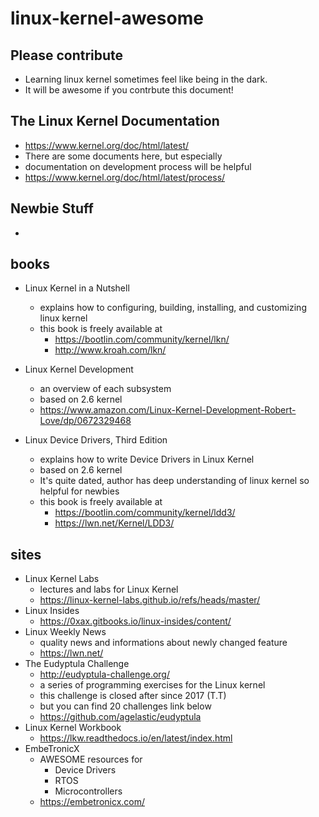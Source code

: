 # linux-kernel-awesome

## Please contribute
- Learning linux kernel sometimes feel like being in the dark.
- It will be awesome if you contrbute this document!

## The Linux Kernel Documentation
- https://www.kernel.org/doc/html/latest/
- There are some documents here, but especially
- documentation on development process will be helpful
- https://www.kernel.org/doc/html/latest/process/

## Newbie Stuff
- 

## books
- Linux Kernel in a Nutshell
  - explains how to configuring, building, installing, and customizing linux kernel
  - this book is freely available at
    - https://bootlin.com/community/kernel/lkn/
    - http://www.kroah.com/lkn/

- Linux Kernel Development
  - an overview of each subsystem
  - based on 2.6 kernel
  - https://www.amazon.com/Linux-Kernel-Development-Robert-Love/dp/0672329468

- Linux Device Drivers, Third Edition
  - explains how to write Device Drivers in Linux Kernel
  - based on 2.6 kernel
  - It's quite dated, author has deep understanding of linux kernel so helpful for newbies
  - this book is freely available at
    - https://bootlin.com/community/kernel/ldd3/
    - https://lwn.net/Kernel/LDD3/

## sites
- Linux Kernel Labs
  - lectures and labs for Linux Kernel
  - https://linux-kernel-labs.github.io/refs/heads/master/
- Linux Insides
  - https://0xax.gitbooks.io/linux-insides/content/
- Linux Weekly News
  - quality news and informations about newly changed feature
  - https://lwn.net/
- The Eudyptula Challenge
  - http://eudyptula-challenge.org/
  - a series of programming exercises for the Linux kernel
  - this challenge is closed after since 2017 (T.T)
  - but you can find 20 challenges link below
  - https://github.com/agelastic/eudyptula
- Linux Kernel Workbook
  - https://lkw.readthedocs.io/en/latest/index.html
- EmbeTronicX
  - AWESOME resources for
    - Device Drivers
    - RTOS
    - Microcontrollers
  - https://embetronicx.com/

